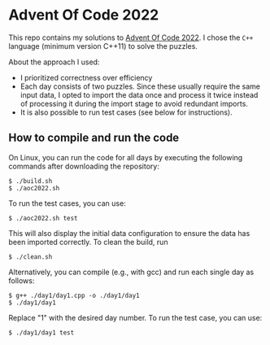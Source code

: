 # Advent Of Code 2022 

This repo contains my solutions to [Advent Of Code 2022](https://adventofcode.com/). I chose the  `C++` language (minimum version C++11) to solve the puzzles. 

About the approach I used: 

* I prioritized correctness over efficiency 
* Each day consists of two puzzles. Since these usually require the same input data, I opted to import the data once and process it twice instead of processing it during the import stage to avoid redundant imports.
* It is also possible to run test cases (see below for instructions).

## How to compile and run the code 
On Linux, you can run the code for all days by executing the following commands after downloading the repository:

```$ ./build.sh``` <br>
```$ ./aoc2022.sh``` 

To run the test cases, you can use:

```$ ./aoc2022.sh test```

This will also display the initial data configuration to ensure the data has been imported correctly. To clean the build, run

`$ ./clean.sh` 

Alternatively, you can compile (e.g., with gcc) and run each single day as follows: 

```$ g++ ./day1/day1.cpp -o ./day1/day1```<br>
```$ ./day1/day1```

Replace "1" with the desired day number. To run the test case, you can use: 

```$ ./day1/day1 test```
